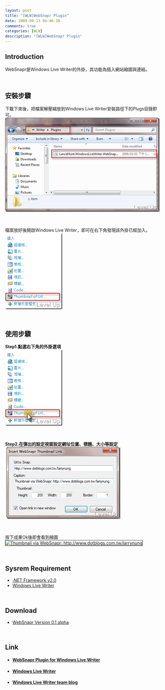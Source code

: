 ```yaml
---
layout: post
title: "[WLW]WebSnapr Plugin"
date: 2009-09-13 04:46:10
comments: true
categories: [WLW]
description: "[WLW]WebSnapr Plugin"
---
```

<h2>Introduction</h2>  <p>WebSnapr是Windows Live Writer的外掛，其功能為插入網站縮圖與連結。</p>  <p> </p>  <h2>安裝步驟</h2>  <p>下載下來後，把檔案解壓縮放到Windows Live Writer安裝路徑下的Plugs目錄即可。    <br /><img style="border-right-width: 0px; display: inline; border-top-width: 0px; border-bottom-width: 0px; border-left-width: 0px" title="image" border="0" alt="image" src="\images\posts\10597\image_thumb.png" width="504" height="307" /></a> </p>  <p> </p>  <p>檔案放好後開啟Windows Live Writer，即可在右下角發現該外掛已經加入。    <br /><a href="http://files.dotblogs.com.tw/larrynung/0909/WLWWebSnaprPluginfor0909_E7C3/image_4.png" rel="lightbox"><img style="border-right-width: 0px; display: inline; border-top-width: 0px; border-bottom-width: 0px; border-left-width: 0px" title="image" border="0" alt="image" src="\images\posts\10597\image_thumb_1.png" width="187" height="249" /></a> </p>  <p> </p>  <h2>使用步驟</h2>  <p><strong>Step1.點選右下角的外掛選項</strong>     <br /><a href="http://files.dotblogs.com.tw/larrynung/0909/WLWWebSnaprPluginfor0909_E7C3/image14.png" rel="lightbox"><img style="border-bottom: 0px; border-left: 0px; display: inline; border-top: 0px; border-right: 0px" title="image" border="0" alt="image" src="\images\posts\10597\image14_thumb.png" width="187" height="249" /></a> </p>  <p> </p>  <p><strong>Step2.在彈出的設定視窗設定網址位置、標題、大小等設定</strong>     <br /> <a href="http://files.dotblogs.com.tw/larrynung/0909/WLWWebSnaprPluginfor0909_E7C3/image17.png" rel="lightbox"><img style="border-bottom: 0px; border-left: 0px; display: inline; border-top: 0px; border-right: 0px" title="image" border="0" alt="image" src="\images\posts\10597\image17_thumb.png" width="372" height="235" /></a> </p>  <p> </p>  <p>按下成果Ok後即會看到縮圖    <br /><a title="Thumbnail via WebSnapr: http://www.dotblogs.com.tw/larrynung" href="http://www.dotblogs.com.tw/larrynung" target="_blank"><img border="1" alt="Thumbnail via WebSnapr: http://www.dotblogs.com.tw/larrynung" src="\images\posts\10597\larrynung" width="174" height="200" /></a></p>  <p> </p>  <h2>Sysrem Requirement</h2>  <ul>   <li><a href="http://www.microsoft.com/Downloads/details.aspx?familyid=0856EACB-4362-4B0D-8EDD-AAB15C5E04F5&amp;displaylang=zh-tw" target="_blank">.NET Framework v2.0</a> </li>    <li><a href="http://ideas.live.com/programpage.aspx?versionId=4372c8c2-b76f-4d44-aea1-9835b61d8dc1" target="_blank">Windows Live Writer</a> </li> </ul>  <p> </p>  <h2>Download</h2>  <ul>   <li><a href="http://weblogs.asp.net/lhunt/attachment/696063.ashx" target="_blank">WebSnapr Version 0.1 alpha</a> </li> </ul>  <p> </p>  <h2>Link</h2>  <ul>   <li>     <h4><a href="http://weblogs.asp.net/lhunt/pages/WebSnaprPluginForWindowsLiaveWriter.aspx" target="_blank">WebSnapr Plugin for Windows Live Writer</a></h4>   </li>    <li>     <h4><a href="http://ideas.live.com/programpage.aspx?versionId=4372c8c2-b76f-4d44-aea1-9835b61d8dc1" target="_blank">Windows Live Writer</a></h4>   </li>    <li>     <h4><a href="http://windowslivewriter.spaces.live.com/" target="_blank">Windows Live Writer team blog</h4>   </li> </ul>